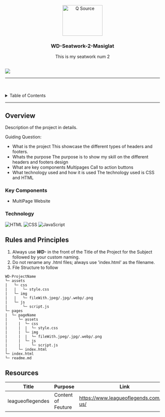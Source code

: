 <a name="readme-top">

<br/>

<br />
<div align="center">
  <a href="https://github.com/MJmasiglat">
  <!-- TODO: If you want to add logo or banner you can add it here -->
    <img src="https://th.bing.com/th/id/R.572e4f51d0a4d67669784df53026b5a7?rik=lv9i04y8yl33Dg&riu=http%3a%2f%2fupload.wikimedia.org%2fwikipedia%2fcommons%2f3%2f33%2fVanamo_Logo.png&ehk=Ix3NOUWRAegY6L3gmUWwTNm0Gee%2faq3jB0ZwGhiKFRk%3d&risl=&pid=ImgRaw&r=0" alt="Q Source" width="130" height="100">
  </a>
<!-- TODO: Change Title to the name of the title of your Project -->
  <h3 align="center">WD-Seatwork-2-Masiglat</h3>
</div>
<!-- TODO: Make a short description --> 
<div align="center">
  This is my seatwork num 2
</div>

<br />

<!-- TODO: Change the zyx-0314 into your github username  -->
<!-- TODO: Change the WD-Template-Project into the same name of your folder -->

![](https://visit-counter.vercel.app/counter.png?page=MJmasiglat/WD-Seatwork-2-Masiglat)

---

<br />
<br />

<!-- TODO: If you want to add more layers for your readme -->
<details>
  <summary>Table of Contents</summary>
  <ol>
    <li>
      <a href="#overview">Overview</a>
      <ol>
        <li>
          <a href="#key-components">Key Components</a>
        </li>
        <li>
          <a href="#technology">Technology</a>
        </li>
      </ol>
    </li>
    <li>
      <a href="#rules-and-principles">Rules and Principles</a>
    </li>
    <li>
      <a href="#resources">Resources</a>
    </li>
  </ol>
</details>

---

## Overview

<!-- TODO: To be changed -->
<!-- The following are just sample -->

Description of the project in details.

Guiding Question:

- What is the project
  This showcase the different types of headers and footers.
- Whats the purpose
  The purpose is to show my skill on the different headers and footers design
- What are key components
  Multipages
  Call to action buttons
- What technology used and how it is used
  The technology used is CSS and HTML

### Key Components

<!-- TODO: List of Key Components -->
<!-- The following are just sample -->

- MultiPage Website

### Technology

<!-- TODO: List of Technology Used -->

![HTML](https://img.shields.io/badge/HTML-E34F26?style=for-the-badge&logo=html5&logoColor=white)
![CSS](https://img.shields.io/badge/CSS-1572B6?style=for-the-badge&logo=css3&logoColor=white)
![JavaScript](https://img.shields.io/badge/JavaScript-F7DF1E?style=for-the-badge&logo=javascript&logoColor=white)

## Rules and Principles

1. Always use **_WD-_** in the front of the Title of the Project for the Subject followed by your custom naming.
2. Do not rename any .html files; always use 'index.html' as the filename.
3. File Structure to follow

```
WD-ProjectName
└─ assets
|   └─ css
|   |   └─ style.css
|   └─ img
|   |   └─ fileWith.jpeg/.jpg/.webp/.png
|   └─ js
|       └─ script.js
└─ pages
|  └─ pageName
|     └─ assets
|     |  └─ css
|     |  |  └─ style.css
|     |  └─ img
|     |  |  └─ fileWith.jpeg/.jpg/.webp/.png
|     |  └─ js
|     |     └─ script.js
|     └─ index.html
└─ index.html
└─ readme.md
```

## Resources

<!-- TODO: Add References -->

| Title | Purpose | Link |
|-|-|-|
| leagueoflegendes | Content of Feuture | https://www.leagueoflegends.com/en-us/|
